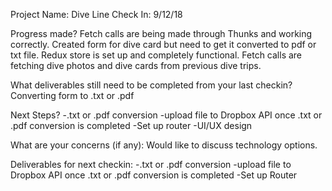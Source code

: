 Project Name: Dive Line
Check In: 9/12/18

Progress made?
Fetch calls are being made through Thunks and working correctly.  Created form for dive card but need to get it converted to pdf or
txt file.  Redux store is set up and completely functional.  Fetch calls are fetching dive photos and dive cards from previous 
dive trips.

What deliverables still need to be completed from your last checkin?
Converting form to .txt or .pdf

Next Steps?
-.txt or .pdf conversion
-upload file to Dropbox API once .txt or .pdf conversion is completed
-Set up router
-UI/UX design

What are your concerns (if any):
Would like to discuss technology options.

Deliverables for next checkin:
-.txt or .pdf conversion
-upload file to Dropbox API once .txt or .pdf conversion is completed
-Set up Router 
